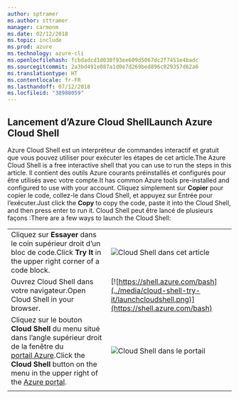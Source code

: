 ```yaml
---
author: sptramer
ms.author: sttramer
manager: carmonm
ms.date: 02/12/2018
ms.topic: include
ms.prod: azure
ms.technology: azure-cli
ms.openlocfilehash: fcbdadcd1d038f93ee609d5067dc2f7451e4badc
ms.sourcegitcommit: 2a3bd491e087a1d0e7d269bed896c029357d62a6
ms.translationtype: HT
ms.contentlocale: fr-FR
ms.lasthandoff: 07/12/2018
ms.locfileid: "38988059"
---
```

## <a name="launch-azure-cloud-shell"></a><span data-ttu-id="701c7-101">Lancement d’Azure Cloud Shell</span><span class="sxs-lookup"><span data-stu-id="701c7-101">Launch Azure Cloud Shell</span></span>

<span data-ttu-id="701c7-102">Azure Cloud Shell est un interpréteur de commandes interactif et gratuit que vous pouvez utiliser pour exécuter les étapes de cet article.</span><span class="sxs-lookup"><span data-stu-id="701c7-102">The Azure Cloud Shell is a free interactive shell that you can use to run the steps in this article.</span></span> <span data-ttu-id="701c7-103">Il contient des outils Azure courants préinstallés et configurés pour être utilisés avec votre compte.</span><span class="sxs-lookup"><span data-stu-id="701c7-103">It has common Azure tools pre-installed and configured to use with your account.</span></span> <span data-ttu-id="701c7-104">Cliquez simplement sur **Copier** pour copier le code, collez-le dans Cloud Shell, et appuyez sur Entrée pour l’exécuter.</span><span class="sxs-lookup"><span data-stu-id="701c7-104">Just click the **Copy** to copy the code, paste it into the Cloud Shell, and then press enter to run it.</span></span>  <span data-ttu-id="701c7-105">Cloud Shell peut être lancé de plusieurs façons :</span><span class="sxs-lookup"><span data-stu-id="701c7-105">There are a few ways to launch the Cloud Shell:</span></span>

|  |   |
|-----------------------------------------------|---|
| <span data-ttu-id="701c7-106">Cliquez sur **Essayer** dans le coin supérieur droit d’un bloc de code.</span><span class="sxs-lookup"><span data-stu-id="701c7-106">Click **Try It** in the upper right corner of a code block.</span></span> | ![Cloud Shell dans cet article](../media/cloud-shell-try-it/cli-try-it.png) |
| <span data-ttu-id="701c7-108">Ouvrez Cloud Shell dans votre navigateur.</span><span class="sxs-lookup"><span data-stu-id="701c7-108">Open Cloud Shell in your browser.</span></span> | [![https://shell.azure.com/bash](../media/cloud-shell-try-it/launchcloudshell.png)](https://shell.azure.com/bash) |
| <span data-ttu-id="701c7-109">Cliquez sur le bouton **Cloud Shell** du menu situé dans l’angle supérieur droit de la fenêtre du [portail Azure](https://portal.azure.com).</span><span class="sxs-lookup"><span data-stu-id="701c7-109">Click the **Cloud Shell** button on the menu in the upper right of the [Azure portal](https://portal.azure.com).</span></span> | ![Cloud Shell dans le portail](../media/cloud-shell-try-it/cloud-shell-menu.png) |
|  |  |
